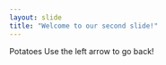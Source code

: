 ```yaml
---
layout: slide
title: "Welcome to our second slide!"
---
```

Potatoes 
Use the left arrow to go back!
